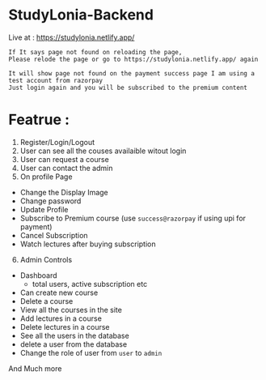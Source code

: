 # StudyLonia-Backend
Live at : https://studylonia.netlify.app/

```
If It says page not found on reloading the page,
Please relode the page or go to https://studylonia.netlify.app/ again

It will show page not found on the payment success page I am using a test account from razorpay
Just login again and you will be subscribed to the premium content

```

# Featrue :
1. Register/Login/Logout
2. User can see all the couses availaible witout login
3. User can request a course
4. User can contact the admin
5. On profile Page
  - Change the Display Image
  - Change password
  - Update Profile
  - Subscribe to Premium course (use `success@razorpay` if using upi for payment)
  - Cancel Subscription
  - Watch lectures after buying subscription

6. Admin Controls
- Dashboard
  - total users, active subscription etc
- Can create new course
- Delete a course
- View all the courses in the site
- Add lectures in a course
- Delete lectures in a course
- See all the users in the database
- delete a user from the database
- Change the role of user from `user` to `admin`


And Much more
